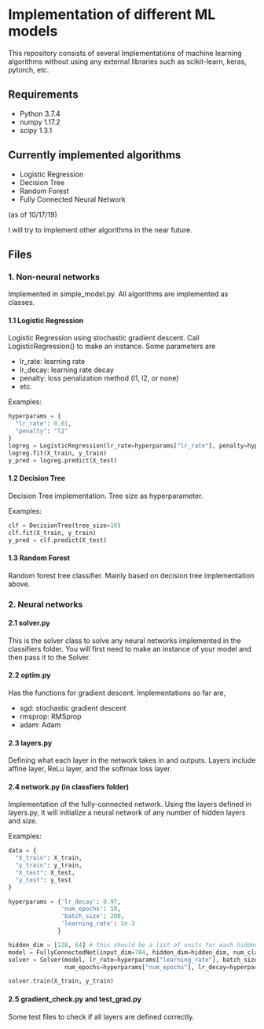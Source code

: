 # Implementation of different ML models
This repository consists of several Implementations of machine learning algorithms without using any external libraries such as scikit-learn, keras, pytorch, etc.

## Requirements
- Python 3.7.4
- numpy 1.17.2
- scipy 1.3.1

## Currently implemented algorithms
- Logistic Regression
- Decision Tree
- Random Forest
- Fully Connected Neural Network

(as of 10/17/19)

I will try to implement other algorithms in the near future.

## Files
### 1. Non-neural networks
Implemented in simple_model.py. All algorithms are implemented as classes.
#### 1.1 Logistic Regression
Logistic Regression using stochastic gradient descent. Call LogisticRegression() to make an instance. Some parameters are
- lr_rate: learning rate
- lr_decay: learning rate decay
- penalty: loss penalization method (l1, l2, or none)
- etc.

Examples:
```python
hyperparams = {
  "lr_rate": 0.01,
  "penalty": "l2"
}
logreg = LogisticRegression(lr_rate=hyperparams["lr_rate"], penalty=hyperparams["penalty"])
logreg.fit(X_train, y_train)
y_pred = logreg.predict(X_test)
```

#### 1.2 Decision Tree
Decision Tree implementation. Tree size as hyperparameter.

Examples:
```python
clf = DecisionTree(tree_size=10)
clf.fit(X_train, y_train)
y_pred = clf.predict(X_test)
```

#### 1.3 Random Forest
Random forest tree classifier. Mainly based on decision tree implementation above.

### 2. Neural networks
#### 2.1 solver.py
This is the solver class to solve any neural networks implemented in the classifiers folder. You will first need to make an instance of your model and then pass it to the Solver.

#### 2.2 optim.py
Has the functions for gradient descent. Implementations so far are,
- sgd: stochastic gradient descent
- rmsprop: RMSprop
- adam: Adam

#### 2.3 layers.py
Defining what each layer in the network takes in and outputs. Layers include affine layer, ReLu layer, and the softmax loss layer.

#### 2.4 network.py (in classfiers folder)
Implementation of the fully-connected network. Using the layers defined in layers.py, it will initialize a neural network of any number of hidden layers and size.

Examples:
```python
data = {
  "X_train": X_train,
  "y_train": y_train,
  "X_test": X_test,
  "y_test": y_test
}

hyperparams = {'lr_decay': 0.97,
               'num_epochs': 50,
               'batch_size': 200,
               'learning_rate': 1e-3
              }

hidden_dim = [128, 64] # this should be a list of units for each hiddent layer
model = FullyConnectedNet(input_dim=784, hidden_dim=hidden_dim, num_classes=10)
solver = Solver(model, lr_rate=hyperparams["learning_rate"], batch_size=hyperparams["batch_size"],
                num_epochs=hyperparams["num_epochs"], lr_decay=hyperparams["lr_decay"])

solver.train(X_train, y_train)
```

#### 2.5 gradient_check.py and test_grad.py
Some test files to check if all layers are defined correctly.

